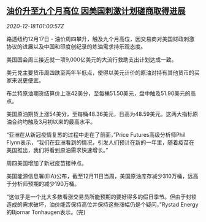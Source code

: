 <!--1608254605000-->
[油价升至九个月高位 因美国刺激计划磋商取得进展](https://cn.reuters.com/article/global-oil-1217-thur-idCNKBS28S03G)
------

<div><i>2020-12-18T01:00:57Z</i></div><p>路透纽约12月17日 - 油价周四攀升，触及九个月高位，因交易商对美国财政刺激协议的进展以及中国和印度创纪录的炼油需求持乐观态度。</p><p>美国国会周三接近就一项9,000亿美元的大流行救助支出计划达成一致。</p><p>美元兑主要货币周四跌至两年半低点，使得以美元计价的原油对持有其他货币的买家来说更便宜。</p><p>布兰特原油期货结算价上涨42美分，至每桶51.50美元，盘中触及51.90美元的高点。</p><p>美国原油期货上涨54美分，至每桶48.36美元，日高为48.59美元。这两大指标原油合约均触及3月初以来的最高水平。</p><p>“亚洲在从新冠疫情复苏的过程中走在了前面，”Price Futures高级分析师Phil Flynn表示，“我们在亚洲看到的情况，引发人们预计在新的一年里，随着疫苗在美国推出，我们将看到原油需求快速增长。”</p><p>周四美国增加了新冠疫苗接种点。</p><p>美国能源信息署(EIA)公布，截至12月11日当周，美国原油库存减少310万桶，远高于分析师预期的减少190万桶。</p><p>“这似乎是一个比大多数看涨交易员所能预期的要好得多的假日季节。但由于封锁造成的需求破坏，油价能否保持高位并保持这些涨幅仍是个疑问，”Rystad Energy的Bjornar Tonhaugen表示。(完)</p>
